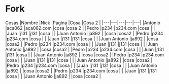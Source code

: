 # Fork
Cosas
|Nombre   |Nick   |Pagina   |Cosa   |Cosa 2   |
|---|---|---|---|---|
|Antonio   |aca062   |aca062.com   |cosa   |cosa 2   |
|Pedro   |p234   |p234.com   |cosa   |   |
|Juan   |j131   |j131   |cosa   |   |
|Juan Antonio   |ja892   |   |cosa   |cosa2   |
|Pedro   |p234   |p234.com   |cosa   |   |
|Juan   |j131   |j131   |cosa   |   |
|Juan Antonio   |ja892   |   |cosa   |cosa2   |
|Pedro   |p234   |p234.com   |cosa   |   |
|Juan   |j131   |j131   |cosa   |   |
|Juan Antonio   |ja892   |   |cosa   |cosa2   |
|Pedro   |p234   |p234.com   |cosa   |   |
|Juan   |j131   |j131   |cosa   |   |
|Juan Antonio   |ja892   |   |cosa   |cosa2   |
|Pedro   |p234   |p234.com   |cosa   |   |
|Juan   |j131   |j131   |cosa   |   |
|Juan Antonio   |ja892   |   |cosa   |cosa2   |
|Pedro   |p234   |p234.com   |cosa   |   |
|Juan   |j131   |j131   |cosa   |   |
|Juan Antonio   |ja892   |   |cosa   |cosa2   |
|Pedro   |p234   |p234.com   |cosa   |   |
|Juan   |j131   |j131   |cosa   |   |
|Juan Antonio   |ja892   |   |cosa   |cosa2   |
